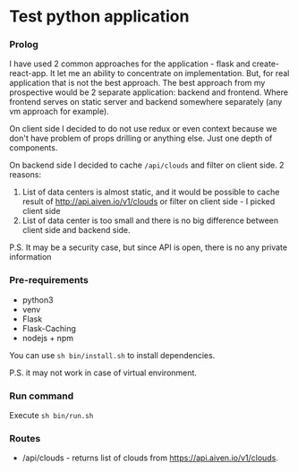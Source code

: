 # Test python application

### Prolog
I have used 2 common approaches for the application - flask and create-react-app.
It let me an ability to concentrate on implementation. But, for real application that is not the best approach.
The best approach from my prospective would be 2 separate application: backend and frontend.
Where frontend serves on static server and backend somewhere separately (any vm approach for example).

On client side I decided to do not use redux or even context because we don't have problem of props
drilling or anything else. Just one depth of components.

On backend side I decided to cache `/api/clouds` and filter on client side. 2 reasons:

1. List of data centers is almost static, and it would be possible to cache result of http://api.aiven.io/v1/clouds
or filter on client side - I picked client side
2. List of data center is too small and there is no big difference between client side and backend side.

P.S. It may be a security case, but since API is open, there is no any private information

### Pre-requirements
* python3
* venv
* Flask
* Flask-Caching
* nodejs + npm

You can use `sh bin/install.sh` to install dependencies.

P.S. it may not work in case of virtual environment. 

### Run command
Execute `sh bin/run.sh`

### Routes
* /api/clouds - returns list of clouds from https://api.aiven.io/v1/clouds. 
